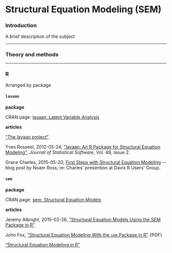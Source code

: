 # Structural Equation Modeling (SEM)

### Introduction

A brief description of the subject

---
### Theory and methods



---
### R

Arranged by package

#### `lavaan`

**package**

CRAN page: [lavaan: Latent Variable Analysis](https://cran.r-project.org/web/packages/lavaan/index.html)

**articles**

["The lavaan project"](http://lavaan.ugent.be/)

Yves Rosseel, 2012-05-24, ["lavaan: An R Package for Structural Equation Modeling"](https://www.jstatsoft.org/article/view/v048i02), _Journal of Statistical Software_, Vol. 48, Issue 2.

Grace Charles, 2015-05-20, [First Steps with Structural Equation Modeling](https://www.r-bloggers.com/first-steps-with-structural-equation-modeling/) -- blog post by Noam Ross, re: Charles' presention at Davis R Users' Group. 

#### `sem`

**package**

CRAN page: [sem: Structural Equation Models](https://cran.r-project.org/web/packages/sem/)

**articles**

Jeremy Albright, 2015-02-26, ["Structural Equation Models Using the SEM Package in R"](https://www.methodsconsultants.com/tutorial/structural-equation-models-using-the-sem-package-in-r/)

John Fox, ["Structural Equation Modeling With the `sem` Package in R"](http://socserv.socsci.mcmaster.ca/jfox/Misc/sem/SEM-paper.pdf) {PDF}

["Structural Equation Modeling in R"](http://personality-project.org/r/r.sem.html)
